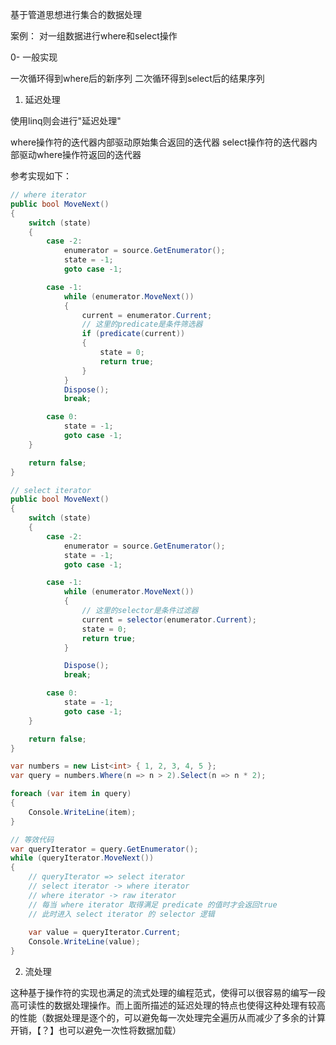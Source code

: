 基于管道思想进行集合的数据处理

案例：
对一组数据进行where和select操作

0- 一般实现

一次循环得到where后的新序列
二次循环得到select后的结果序列

1. 延迟处理

使用linq则会进行"延迟处理"

where操作符的迭代器内部驱动原始集合返回的迭代器
select操作符的迭代器内部驱动where操作符返回的迭代器

参考实现如下：

```c#
// where iterator
public bool MoveNext()
{
    switch (state)
    {
        case -2:
            enumerator = source.GetEnumerator();
            state = -1;
            goto case -1;

        case -1:
            while (enumerator.MoveNext())
            {
                current = enumerator.Current;
              	// 这里的predicate是条件筛选器
                if (predicate(current))
                {
                    state = 0;
                    return true;
                }
            }
            Dispose();
            break;

        case 0:
            state = -1;
            goto case -1;
    }

    return false;
}

// select iterator
public bool MoveNext()
{
    switch (state)
    {
        case -2:
            enumerator = source.GetEnumerator();
            state = -1;
            goto case -1;

        case -1:
            while (enumerator.MoveNext())
            {
                // 这里的selector是条件过滤器
                current = selector(enumerator.Current);
                state = 0;
                return true;
            }

            Dispose();
            break;

        case 0:
            state = -1;
            goto case -1;
    }

    return false;
}
```

```c#
var numbers = new List<int> { 1, 2, 3, 4, 5 };
var query = numbers.Where(n => n > 2).Select(n => n * 2);

foreach (var item in query)
{
    Console.WriteLine(item);
}

// 等效代码
var queryIterator = query.GetEnumerator();
while (queryIterator.MoveNext())
{
    // queryIterator => select iterator
    // select iterator -> where iterator
    // where iterator -> raw iterator
    // 每当 where iterator 取得满足 predicate 的值时才会返回true
    // 此时进入 select iterator 的 selector 逻辑
    
    var value = queryIterator.Current;
    Console.WriteLine(value);
}
```


2. 流处理

这种基于操作符的实现也满足的流式处理的编程范式，使得可以很容易的编写一段高可读性的数据处理操作。而上面所描述的延迟处理的特点也使得这种处理有较高的性能（数据处理是逐个的，可以避免每一次处理完全遍历从而减少了多余的计算开销，【？】也可以避免一次性将数据加载）







